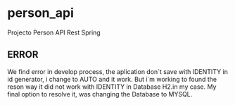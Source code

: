 # person_api
Projecto Person API Rest Spring
## ERROR
We find error in develop process, the aplication don´t save with IDENTITY in id generator, i change to AUTO and it work.
But i´m working to found the reson way it did not work with IDENTITY in Database H2.in my case.
My final option to resolve it, was changing the Database to MYSQL.
